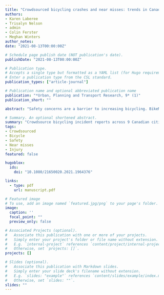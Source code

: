 ```yaml
---
title: "Crowdsourced bicycling crashes and near misses: trends in Canadian cities"
authors:
- Karen Laberee
- Trisalyn Nelson
- admin
- Colin Ferster
- Meghan Winters
author_notes:
date: "2021-08-13T00:00:00Z"

# Schedule page publish date (NOT publication's date).
publishDate: "2021-08-13T00:00:00Z"

# Publication type.
# Accepts a single type but formatted as a YAML list (for Hugo requirements).
# Enter a publication type from the CSL standard.
publication_types: ["article-journal"]

# Publication name and optional abbreviated publication name
publication: "*Urban, Planning and Transport Research, 9* (1)"
publication_short: ""

abstract: "Safety concerns are a barrier to increasing bicycling. BikeMaps.org, a tool for crowdsourcing bicycling collisions, near misses, and falls, offers rich data on local bicycling safety concerns. Our goal is to characterize dominant bicycling safety issues reported in nine Canadian cities. We analyzed 2,513 BikeMaps.org reports (522 collisions, 151 falls, 1840 near misses), and summarized the types of incidents reported, ratios of near misses to collisions by incident type and by city, and injuries resulting from various types of crashes. Incidents categorized as a ‘dangerous pass, overtake at midblock’, were most commonly reported and had the highest ratio of near misses to collision reports (9:1). Cities with a high commute mode share for bicycling had lower near miss to collision reporting ratios. Overall, 40.3% of reported collisions or falls required medical treatment. Incident types with the most severe outcomes were ‘left cross at an intersection’ (58.4% reported needing medical treatment); ‘vehicles failing to stop at intersection or yield to bike’ (54.0%); and ‘multi-use paths, vehicle conflicts at intersection’ (48.5%). Mitigating conditions leading to real or perceived concerns over dangerous passes by vehicles should improve bicycling comfort. Bicycling injuries will be reduced by safety improvements at intersections including those with multi-use paths."

# Summary. An optional shortened abstract.
summary: "Crowdsource bicycling incident reports across 9 Canadian cities suggest dangerous passes are the most commonly reported bicycling incidents, with the highest ratio of near misses to collisions (9:1) while incident types leading to highest proportion of injury were with motor vehicles turning left."
tags:
- Crowdsourced
- Bicycle
- Safety
- Near misses
- Injury
featured: false

hugoblox:
  ids:
    doi: "10.1080/21650020.2021.1964376"

links:
  - type: pdf
    url: manuscript.pdf

# Featured image
# To use, add an image named `featured.jpg/png` to your page's folder. 
image:
  caption: ''
  focal_point: ""
  preview_only: false

# Associated Projects (optional).
#   Associate this publication with one or more of your projects.
#   Simply enter your project's folder or file name without extension.
#   E.g. `internal-project` references `content/project/internal-project/index.md`.
#   Otherwise, set `projects: []`.
projects: []

# Slides (optional).
#   Associate this publication with Markdown slides.
#   Simply enter your slide deck's filename without extension.
#   E.g. `slides: "example"` references `content/slides/example/index.md`.
#   Otherwise, set `slides: ""`.
slides: ""
---
```



